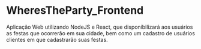 # WheresTheParty_Frontend
Aplicação Web utilizando NodeJS e React, que disponibilizará aos usuários as festas que ocorrerão em sua cidade, bem como um cadastro de usuários clientes em que cadastrarão suas festas.
